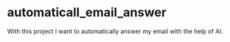 # automaticall_email_answer
With this project I want to automatically answer my email with the help of AI.
